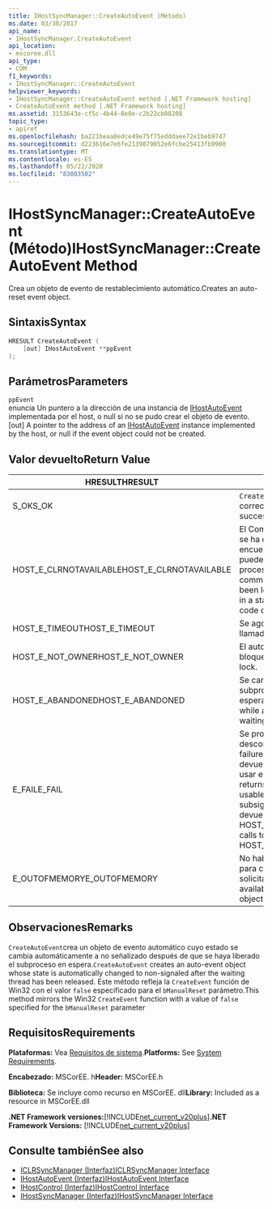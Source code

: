 ```yaml
---
title: IHostSyncManager::CreateAutoEvent (Método)
ms.date: 03/30/2017
api_name:
- IHostSyncManager.CreateAutoEvent
api_location:
- mscoree.dll
api_type:
- COM
f1_keywords:
- IHostSyncManager::CreateAutoEvent
helpviewer_keywords:
- IHostSyncManager::CreateAutoEvent method [.NET Framework hosting]
- CreateAutoEvent method [.NET Framework hosting]
ms.assetid: 3153643e-cf5c-4b44-8e0e-c2b22cb08208
topic_type:
- apiref
ms.openlocfilehash: ba221beaa0edce49e75f75edddaee72e1beb9747
ms.sourcegitcommit: d223616e7e6fe2139079052e6fcbe25413fb9900
ms.translationtype: MT
ms.contentlocale: es-ES
ms.lasthandoff: 05/22/2020
ms.locfileid: "83803502"
---
```

# <a name="ihostsyncmanagercreateautoevent-method"></a><span data-ttu-id="ca9f6-102">IHostSyncManager::CreateAutoEvent (Método)</span><span class="sxs-lookup"><span data-stu-id="ca9f6-102">IHostSyncManager::CreateAutoEvent Method</span></span>
<span data-ttu-id="ca9f6-103">Crea un objeto de evento de restablecimiento automático.</span><span class="sxs-lookup"><span data-stu-id="ca9f6-103">Creates an auto-reset event object.</span></span>  
  
## <a name="syntax"></a><span data-ttu-id="ca9f6-104">Sintaxis</span><span class="sxs-lookup"><span data-stu-id="ca9f6-104">Syntax</span></span>  
  
```cpp  
HRESULT CreateAutoEvent (  
    [out] IHostAutoEvent **ppEvent  
);  
```  
  
## <a name="parameters"></a><span data-ttu-id="ca9f6-105">Parámetros</span><span class="sxs-lookup"><span data-stu-id="ca9f6-105">Parameters</span></span>  
 `ppEvent`  
 <span data-ttu-id="ca9f6-106">enuncia Un puntero a la dirección de una instancia de [IHostAutoEvent](ihostautoevent-interface.md) implementada por el host, o null si no se pudo crear el objeto de evento.</span><span class="sxs-lookup"><span data-stu-id="ca9f6-106">[out] A pointer to the address of an [IHostAutoEvent](ihostautoevent-interface.md) instance implemented by the host, or null if the event object could not be created.</span></span>  
  
## <a name="return-value"></a><span data-ttu-id="ca9f6-107">Valor devuelto</span><span class="sxs-lookup"><span data-stu-id="ca9f6-107">Return Value</span></span>  
  
|<span data-ttu-id="ca9f6-108">HRESULT</span><span class="sxs-lookup"><span data-stu-id="ca9f6-108">HRESULT</span></span>|<span data-ttu-id="ca9f6-109">Descripción</span><span class="sxs-lookup"><span data-stu-id="ca9f6-109">Description</span></span>|  
|-------------|-----------------|  
|<span data-ttu-id="ca9f6-110">S_OK</span><span class="sxs-lookup"><span data-stu-id="ca9f6-110">S_OK</span></span>|<span data-ttu-id="ca9f6-111">`CreateAutoEvent`se devolvió correctamente.</span><span class="sxs-lookup"><span data-stu-id="ca9f6-111">`CreateAutoEvent` returned successfully.</span></span>|  
|<span data-ttu-id="ca9f6-112">HOST_E_CLRNOTAVAILABLE</span><span class="sxs-lookup"><span data-stu-id="ca9f6-112">HOST_E_CLRNOTAVAILABLE</span></span>|<span data-ttu-id="ca9f6-113">El Common Language Runtime (CLR) no se ha cargado en un proceso o el CLR se encuentra en un estado en el que no puede ejecutar código administrado ni procesar la llamada correctamente.</span><span class="sxs-lookup"><span data-stu-id="ca9f6-113">The common language runtime (CLR) has not been loaded into a process, or the CLR is in a state in which it cannot run managed code or process the call successfully.</span></span>|  
|<span data-ttu-id="ca9f6-114">HOST_E_TIMEOUT</span><span class="sxs-lookup"><span data-stu-id="ca9f6-114">HOST_E_TIMEOUT</span></span>|<span data-ttu-id="ca9f6-115">Se agotó el tiempo de espera de la llamada.</span><span class="sxs-lookup"><span data-stu-id="ca9f6-115">The call timed out.</span></span>|  
|<span data-ttu-id="ca9f6-116">HOST_E_NOT_OWNER</span><span class="sxs-lookup"><span data-stu-id="ca9f6-116">HOST_E_NOT_OWNER</span></span>|<span data-ttu-id="ca9f6-117">El autor de la llamada no posee el bloqueo.</span><span class="sxs-lookup"><span data-stu-id="ca9f6-117">The caller does not own the lock.</span></span>|  
|<span data-ttu-id="ca9f6-118">HOST_E_ABANDONED</span><span class="sxs-lookup"><span data-stu-id="ca9f6-118">HOST_E_ABANDONED</span></span>|<span data-ttu-id="ca9f6-119">Se canceló un evento mientras un subproceso o fibra bloqueados estaba esperando en él.</span><span class="sxs-lookup"><span data-stu-id="ca9f6-119">An event was canceled while a blocked thread or fiber was waiting on it.</span></span>|  
|<span data-ttu-id="ca9f6-120">E_FAIL</span><span class="sxs-lookup"><span data-stu-id="ca9f6-120">E_FAIL</span></span>|<span data-ttu-id="ca9f6-121">Se produjo un error grave desconocido.</span><span class="sxs-lookup"><span data-stu-id="ca9f6-121">An unknown catastrophic failure occurred.</span></span> <span data-ttu-id="ca9f6-122">Cuando un método devuelve E_FAIL, CLR ya no se puede usar en el proceso.</span><span class="sxs-lookup"><span data-stu-id="ca9f6-122">When a method returns E_FAIL, the CLR is no longer usable within the process.</span></span> <span data-ttu-id="ca9f6-123">Las llamadas subsiguientes a métodos de hospedaje devuelven HOST_E_CLRNOTAVAILABLE.</span><span class="sxs-lookup"><span data-stu-id="ca9f6-123">Subsequent calls to hosting methods return HOST_E_CLRNOTAVAILABLE.</span></span>|  
|<span data-ttu-id="ca9f6-124">E_OUTOFMEMORY</span><span class="sxs-lookup"><span data-stu-id="ca9f6-124">E_OUTOFMEMORY</span></span>|<span data-ttu-id="ca9f6-125">No había suficiente memoria disponible para crear el objeto de evento solicitado.</span><span class="sxs-lookup"><span data-stu-id="ca9f6-125">Not enough memory was available to create the requested event object.</span></span>|  
  
## <a name="remarks"></a><span data-ttu-id="ca9f6-126">Observaciones</span><span class="sxs-lookup"><span data-stu-id="ca9f6-126">Remarks</span></span>  
 <span data-ttu-id="ca9f6-127">`CreateAutoEvent`crea un objeto de evento automático cuyo estado se cambia automáticamente a no señalizado después de que se haya liberado el subproceso en espera.</span><span class="sxs-lookup"><span data-stu-id="ca9f6-127">`CreateAutoEvent` creates an auto-event object whose state is automatically changed to non-signaled after the waiting thread has been released.</span></span> <span data-ttu-id="ca9f6-128">Este método refleja la `CreateEvent` función de Win32 con el valor `false` especificado para el `bManualReset` parámetro.</span><span class="sxs-lookup"><span data-stu-id="ca9f6-128">This method mirrors the Win32 `CreateEvent` function with a value of `false` specified for the `bManualReset` parameter</span></span>  
  
## <a name="requirements"></a><span data-ttu-id="ca9f6-129">Requisitos</span><span class="sxs-lookup"><span data-stu-id="ca9f6-129">Requirements</span></span>  
 <span data-ttu-id="ca9f6-130">**Plataformas:** Vea [Requisitos de sistema](../../get-started/system-requirements.md).</span><span class="sxs-lookup"><span data-stu-id="ca9f6-130">**Platforms:** See [System Requirements](../../get-started/system-requirements.md).</span></span>  
  
 <span data-ttu-id="ca9f6-131">**Encabezado:** MSCorEE. h</span><span class="sxs-lookup"><span data-stu-id="ca9f6-131">**Header:** MSCorEE.h</span></span>  
  
 <span data-ttu-id="ca9f6-132">**Biblioteca:** Se incluye como recurso en MSCorEE. dll</span><span class="sxs-lookup"><span data-stu-id="ca9f6-132">**Library:** Included as a resource in MSCorEE.dll</span></span>  
  
 <span data-ttu-id="ca9f6-133">**.NET Framework versiones:**[!INCLUDE[net_current_v20plus](../../../../includes/net-current-v20plus-md.md)]</span><span class="sxs-lookup"><span data-stu-id="ca9f6-133">**.NET Framework Versions:** [!INCLUDE[net_current_v20plus](../../../../includes/net-current-v20plus-md.md)]</span></span>  
  
## <a name="see-also"></a><span data-ttu-id="ca9f6-134">Consulte también</span><span class="sxs-lookup"><span data-stu-id="ca9f6-134">See also</span></span>

- [<span data-ttu-id="ca9f6-135">ICLRSyncManager (Interfaz)</span><span class="sxs-lookup"><span data-stu-id="ca9f6-135">ICLRSyncManager Interface</span></span>](iclrsyncmanager-interface.md)
- [<span data-ttu-id="ca9f6-136">IHostAutoEvent (Interfaz)</span><span class="sxs-lookup"><span data-stu-id="ca9f6-136">IHostAutoEvent Interface</span></span>](ihostautoevent-interface.md)
- [<span data-ttu-id="ca9f6-137">IHostControl (Interfaz)</span><span class="sxs-lookup"><span data-stu-id="ca9f6-137">IHostControl Interface</span></span>](ihostcontrol-interface.md)
- [<span data-ttu-id="ca9f6-138">IHostSyncManager (Interfaz)</span><span class="sxs-lookup"><span data-stu-id="ca9f6-138">IHostSyncManager Interface</span></span>](ihostsyncmanager-interface.md)
